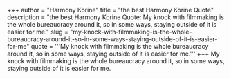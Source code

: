 +++
author = "Harmony Korine"
title = "the best Harmony Korine Quote"
description = "the best Harmony Korine Quote: My knock with filmmaking is the whole bureaucracy around it, so in some ways, staying outside of it is easier for me."
slug = "my-knock-with-filmmaking-is-the-whole-bureaucracy-around-it-so-in-some-ways-staying-outside-of-it-is-easier-for-me"
quote = '''My knock with filmmaking is the whole bureaucracy around it, so in some ways, staying outside of it is easier for me.'''
+++
My knock with filmmaking is the whole bureaucracy around it, so in some ways, staying outside of it is easier for me.
